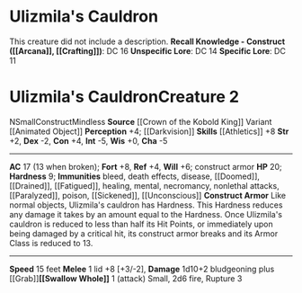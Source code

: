 ﻿---
ac: '17'
alignment: N
all_resistance: null
burrow_speed: null
charisma: '-5'
climb_speed: null
constitution: '+4'
creature_ability:
- Construct Armor
- Swallow Whole
creature_family: null
description: 'This creature did not include a description.<br/><br/><b><u>Recall Knowledge
  - Construct</u> ( [[DATABASE/skill/Arcana|Arcana]] , [[DATABASE/skill/Crafting|Crafting]]
  )</b>: DC 16<br/><b><u>Unspecific Lore</u></b>: DC 14<br/><b><u>Specific Lore</u></b>:
  DC 11'
dexterity: '-2'
element: null
fly_speed: null
fortitude: '+8'
hardness: '9'
hp: '20'
id: '2162'
immunity:
- bleed
- '[[DATABASE/trait/Death|death]] effects'
- '[[DATABASE/trait/Disease|disease]]'
- '[[DATABASE/condition/Doomed|doomed]]'
- '[[DATABASE/condition/Drained|drained]]'
- '[[DATABASE/condition/Fatigued|fatigued]]'
- '[[DATABASE/trait/Healing|healing]]'
- '[[DATABASE/trait/Mental|mental]]'
- '[[DATABASE/trait/Necromancy|necromancy]]'
- '[[DATABASE/trait/Nonlethal|nonlethal]] attacks'
- '[[DATABASE/condition/Paralyzed|paralyzed]]'
- '[[DATABASE/trait/Poison|poison]]'
- '[[DATABASE/condition/Sickened|sickened]]'
- '[[DATABASE/condition/Unconscious|unconscious]]'
intelligence: '-5'
land_speed: '15'
language: null
level: '2'
max_speed: '15'
name: Ulizmila's Cauldron
perception: '+4'
rarity: Common
reflex: '+4'
resistance: null
rus_type_level: null
school: null
sense:
- '[[DATABASE/monsterability/Darkvision|darkvision]]'
size: Small
skill:
- '[[DATABASE/skill/Athletics|Athletics]] +8'
source: '[[DATABASE/source/Crown of the Kobold King|Crown of the Kobold King]]'
speed:
- 15 feet
spell: null
strength: '+2'
strength_req: '2'
strongest_save:
- Fortitude
swim_speed: null
trait:
- '[[DATABASE/trait/Construct|Construct]]'
- '[[DATABASE/trait/Mindless|Mindless]]'
type: Creature
vision: Darkvision
weakest_save:
- Reflex
weakness: null
will: '+6'
wisdom: '+0'

---
# Ulizmila's Cauldron

This creature did not include a description.
**Recall Knowledge - Construct ([[Arcana]], [[Crafting]])**: DC 16
**Unspecific Lore**: DC 14
**Specific Lore**: DC 11

# Ulizmila's Cauldron<span class="item-type">Creature 2</span>

<span class="trait-alignment item-trait">N</span><span class="trait-size item-trait">Small</span><span class="item-trait">Construct</span><span class="item-trait">Mindless</span>
**Source** [[Crown of the Kobold King]]
Variant [[Animated Object]]
**Perception** +4; [[Darkvision]]
**Skills** [[Athletics]] +8
**Str** +2, **Dex** -2, **Con** +4, **Int** -5, **Wis** +0, **Cha** -5

---
**AC** 17 (13 when broken); **Fort** +8, **Ref** +4, **Will** +6; construct armor
**HP** 20; **Hardness** 9; **Immunities** bleed, death effects, disease, [[Doomed]], [[Drained]], [[Fatigued]], healing, mental, necromancy, nonlethal attacks, [[Paralyzed]], poison, [[Sickened]], [[Unconscious]]
<span class="in-box-ability">**Construct Armor** Like normal objects, Ulizmila's cauldron has Hardness. This Hardness reduces any damage it takes by an amount equal to the Hardness. Once Ulizmila's cauldron is reduced to less than half its Hit Points, or immediately upon being damaged by a critical hit, its construct armor breaks and its Armor Class is reduced to 13.</span>

---
**Speed** 15 feet
<span class="in-box-ability">**Melee** <span class="action-icon">1</span> lid +8 [+3/-2], **Damage** 1d10+2 bludgeoning plus [[Grab]]</span><span class="in-box-ability">**[[Swallow Whole]]** <span class="action-icon">1</span> (attack) Small, 2d6 fire, Rupture 3</span>